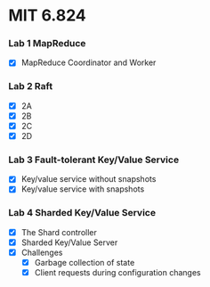 # MIT 6.824


### Lab 1 MapReduce
- [X] MapReduce Coordinator and Worker

### Lab 2 Raft
- [X] 2A
- [X] 2B
- [X] 2C
- [X] 2D

### Lab 3 Fault-tolerant Key/Value Service
- [X] Key/value service without snapshots
- [X] Key/value service with snapshots

### Lab 4 Sharded Key/Value Service
- [X] The Shard controller
- [X] Sharded Key/Value Server
- [X] Challenges
  - [X] Garbage collection of state
  - [X] Client requests during configuration changes